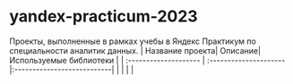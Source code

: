 # yandex-practicum-2023
Проекты, выполненные в рамках учебы в Яндекс Практикум по специальности аналитик данных.
| Название проекта| Описание| Используемые библиотеки |
| :-------------------- | :--------------------- |:---------------------------|
|                       |                        |                            |

